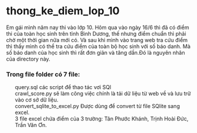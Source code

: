# thong_ke_diem_lop_10
Em gái mình năm nay thi vào lớp 10. Hôm qua vào ngày 16/6 thì đã có điểm thi của toàn học sinh trên tỉnh Bình Dương, thế nhưng điểm chuẩn thì phải chờ một thời gian nữa mới có. Và sau khi mình vào trang web tra cứu điểm thì thấy mình có thể tra cứu điểm của toàn bộ học sinh với số báo danh. Mà số báo danh của học sinh thì rất đơn giản và tăng dần.Đó là nguyên nhân của directory này.
<br>
<h3>Trong file folder có 7 file:</h3>

  <ul>
query.sql các script để thao tác vơi SQl
  <br>
crawl_score.py sẽ làm công việc chính là tải dữ liệu từ web về và lưu trữ vào cơ sở dữ liệu.
<br>
  convert_sqlite_to_excel.py Được dùng để convert từ file SQlite sang excel.
<br>
  3 file excel chứa điểm của 3 trường: Tân Phước Khánh, Trịnh Hoài Đức, Trần Văn Ơn. 
  </ul>
